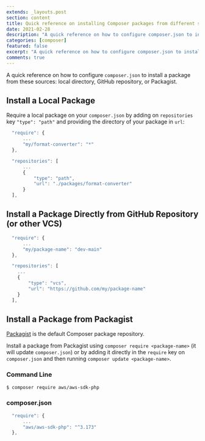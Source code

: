 ```yaml
---
extends: _layouts.post
section: content
title: Quick reference on installing Composer packages from different sources
date: 2021-02-28
description: "A quick reference on how to configure composer.json to install a package from: local, GitHub repository, or Packagist."
categories: [composer]
featured: false
excerpt: "A quick reference on how to configure composer.json to install a package from: local directory, GitHub repository, or Packagist."
comments: true
---
```


A quick reference on how to configure `composer.json` to install a package from these sources: local directory, GitHub repository, or Packagist.

## Install a Local Package

Require a local package on your `composer.json` by adding on `repositories` key `"type": "path"` and providing the directory of your package in `url`:

```javascript
  "require": {
      ...
      "my/format-converter": "*"
  },

  "repositories": [
      ...
      {
          "type": "path",
          "url": "./packages/format-converter"
      }
  ],
```

## Install a Package Directly from GitHub Repository (or other VCS)

```javascript
  "require": {
      ...
      "my/package-name": "dev-main"
  },

  "repositories": [
    ...
    {
        "type": "vcs",
        "url": "https://github.com/my/package-name"
    }
  ],
```

## Install a Package from Packagist

[Packagist](https://packagist.org) is the default Composer package repository.

Install a package from Packagist using `composer require <package-name>` (it will update `composer.json`) or by adding it directly in the `require` key on `composer.json` and then running `composer update <package-name>`.

### Command Line

```bash
$ composer require aws/aws-sdk-php
```

### composer.json

```javascript
  "require": {
      ...
      "aws/aws-sdk-php": "^3.173"
  },
```

